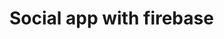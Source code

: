 # Social app with firebase
<!-- Stories, Friends'Posts must be for all users -->
<!-- Solve the video voice -->
<!-- accept or reject functionalty -->